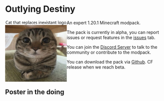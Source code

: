 # Outlying Destiny
<img src="profileImage/placeholderlogo.png" align="left" height="200px" alt="Logo" />

An expert 1.20.1 Minecraft modpack.

The pack is currently in alpha, you can report issues or request features in the [issues](https://github.com/Blackalf14/Outlying-Destiny/issues) tab.

You can join the [Discord Server](https://discord.gg/YYDCyUdD7Y) to talk to the community or contribute to the modpack.

You can download the pack via [Github](https://github.com/Blackalf14/Outlying-Destiny/releases). CF release when we reach beta.

<br>

## Poster in the doing
